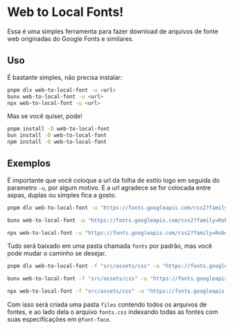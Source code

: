 # Web to Local Fonts!

Essa é uma simples ferramenta para fazer download de arquivos de fonte web originadas do Google Fonts e similares.

## Uso

É bastante simples, não precisa instalar:

```sh
pnpm dlx web-to-local-font -u <url>
bunx web-to-local-font -u <url>
npx web-to-local-font -u <url>
```

Mas se você quiser, pode!

```sh
pnpm install -D web-to-local-font
bun install -D web-to-local-font
npm install -D web-to-local-font
```

## Exemplos

É importante que você coloque a url da folha de estilo logo em seguida do parametro `-u`, por algum motivo. E a url agradece se for colocada entre aspas, duplas ou simples fica a gosto.

```sh
pnpm dlx web-to-local-font -u "https://fonts.googleapis.com/css2?family=Roboto&display=swap"

bunx web-to-local-font -u "https://fonts.googleapis.com/css2?family=Roboto&display=swap"

npx web-to-local-font -u "https://fonts.googleapis.com/css2?family=Roboto&display=swap"
```

Tudo será baixado em uma pasta chamada `fonts` por padrão, mas você pode mudar o caminho se desejar.

```sh
pnpm dlx web-to-local-font -f "src/assets/css" -u "https://fonts.googleapis.com/css2?family=Roboto&display=swap"

bunx web-to-local-font -f "src/assets/css" -u "https://fonts.googleapis.com/css2?family=Roboto&display=swap"

npx web-to-local-font -f "src/assets/css" -u "https://fonts.googleapis.com/css2?family=Roboto&display=swap"
```

Com isso será criada uma pasta `files` contendo todos os arquivos de fontes, e ao lado dela o arquivo `fonts.css` indexando todas as fontes com suas especifícações em `@font-face`.
